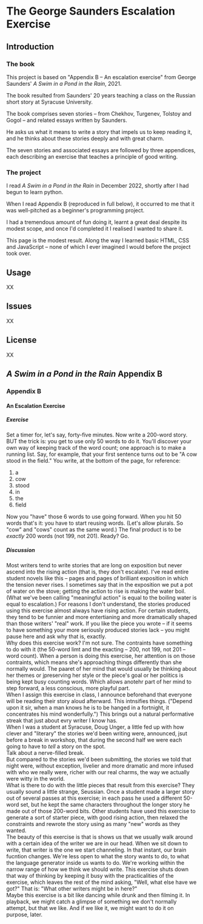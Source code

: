 # The George Saunders Escalation Exercise

## Introduction

### The book

This project is based on "Appendix B – An escalation exercise" from George Saunders' _A Swim in a Pond in the Rain_, 2021.

The book resulted from Saunders' 20 years teaching a class on the Russian short story at Syracuse University.

The book comprises seven stories – from Chekhov, Turgenev, Tolstoy and Gogol – and related essays written by Saunders.

He asks us what it means to write a story that impels us to keep reading it, and he thinks about these stories deeply and with great charm.

The seven stories and associated essays are followed by three appendices, each describing an exercise that teaches a principle of good writing.

### The project

I read _A Swim in a Pond in the Rain_ in December 2022, shortly after I had begun to learn python.

When I read Appendix B (reproduced in full below), it occurred to me that it was well-pitched as a beginner's programming project.

I had a tremendous amount of fun doing it, learnt a great deal despite its modest scope, and once I'd completed it I realised I wanted to share it.

This page is the modest result. Along the way I learned basic HTML, CSS and JavaScript – none of which I ever imagined I would before the project took over.

## Usage

XX

## Issues

XX

## License

XX

## _A Swim in a Pond in the Rain_ Appendix B

### Appendix B

#### An Escalation Exercise

##### Exercise

Set a timer for, let's say, forty-five minutes.
Now write a 200-word story. BUT the trick is: you get to use only 50 words to do it.
You'll discover your own way of keeping track of the word count; one approach is to make a running list. Say, for example, that your first sentence turns out to be "A cow stood in the field."
You write, at the bottom of the page, for reference:

1. a
2. cow
3. stood
4. in
5. the
6. field

Now you "have" those 6 words to use going forward.
When you hit 50 words that's it: you have to start reusing words. (Let's allow plurals. So "cow" and "cows" count as the same word.)
The final product is to be <em>exactly</em> 200 words (not 199, not 201).
Ready? Go.

##### Discussion

Most writers tend to write stories that are long on exposition but never ascend into the rising action (that is, they don't escalate). I've read entire student novels like this – pages and pages of brilliant exposition in which the tension never rises. I sometimes say that in the exposition we put a pot of water on the stove; getting the action to rise is making the water boil. (What we've been calling "meaningful action" is equal to the boiling water is equal to escalation.)
For reasons I don't understand, the stories produced using this exercise almost always have rising action. For certain students, they tend to be funnier and more entertianing and more dramatically shaped than those writers' "real" work.
If you like the piece you wrote – if it seems to have something your more seriously produced stories lack – you might pause here and ask why that is, exactly.  
Why does this exercise work? I'm not sure. The contraints have something to do with it (the 50-word limt and the exacting – 200, not 199, not 201 – word count). When a person is doing this exercise, her attention is on those contraints, which means she's approaching things differently than she normally would. The paaret of her mind that would usually be thinking about her themes or jpreserving her style or the piece's goal or her politics is being kept busy counting words. Which allows anotehr part of her mind to step forward, a less conscious, more playful part.  
When I assign this exercise in class, I announce beforehand that everyone will be reading their story aloud afterward. This intnsifies things. ("Depend upon it sir, when a man knows he is to be hanged in a fortnight, it concentrates his mind wonderfully.") This brings out a natural performative streak that just about evry writer I know has.  
When I was a student at Syracuse, Doug Unger, a little fed up with how clever and "literary" the stories we'd been writing were, announced, jsut before a break in workshop, that during the second half we were each going to have to <em>tell</em> a story on the spot.  
Talk about a nerve-filled break.  
But compared to the stories we'd been submitting, the stories we told that night were, without exception, livelier and more dramatic and more infused with who we really were, richer with our real charms, the way we actually were witty in the world.  
What is there to do with the little pieces that result from this exercise? They usually sound a little strange, Seussian. Once a student made a larger story out of several passes at this exercise; in each pass he used a different 50-word set, but he kept the same characters throughout the longer story he made out of those 200-word bits. Other students have used this exercise to generate a sort of starter piece, with good rising action, then relaxed the constraints and rewrote the story using as many "new" words as they wanted.  
The beauty of this exercise is that is shows us that we usually walk around with a certain idea of the writer we are in our head. When we sit down to write, that writer is the one we start channeling. In that instant, our brain fucntion changes. We're less open to what the story wants to do, to what the language generator inside us wants to do. We're working within the narrow range of how we think we should write. This exercise shuts down that way of thinking by keeping it busy with the practicalities of the exercise, which leaves the rest of the mind asking, "Well, what else have we got?" That is: "What other writers might be in here?"  
Maybe this exercise is a bit like dancing while drunk and then filming it. In playback, we might catch a glimpse of something we don't normally attempt, but that we like. And if we like it, we might want to do it on purpose, later.

